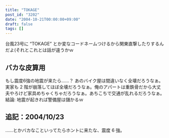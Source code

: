 ```yaml
---
title: "TOKAGE"
post_id: "3202"
date: "2004-10-21T00:00:00+09:00"
draft: false
tags: []
---
```



台風23号に “TOKAGE” とか変なコードネームつけるから関東直撃したりするんだよ(それとこれとは話が違うかｗ
## バカな皮算用
もし震度6強の地震が来たら……？ あのバイク屋は間違いなく全壊だろうなぁ。実家も 2 階が崩落してほぼ全壊だろうなぁ。俺のアパートは重鉄骨だから大丈夫やろけど家具めちゃくちゃだろうなぁ。あちこちで交通が乱れるだろうなぁ。  結論: 地震が起きれば警備屋は儲かるｗ
## 追記：2004/10/23
……とかバカなこといってたらホントに来たな、震度 6 強。

